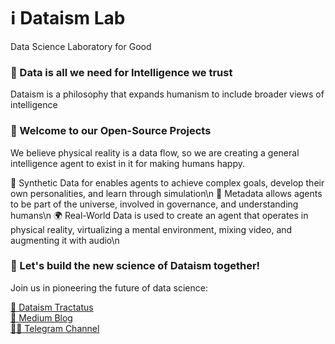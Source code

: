 # ℹ️ Dataism Lab
Data Science Laboratory for Good

### 🤖 Data is all we need for Intelligence we trust
Dataism is a philosophy that expands humanism to include broader views of intelligence

### 👐 Welcome to our Open-Source Projects
We believe physical reality is a data flow, so we are creating a general intelligence agent to exist in it for making humans happy.

🧪 Synthetic Data for enables agents to achieve complex goals, develop their own personalities, and learn through simulation\n
🧬 Metadata allows agents to be part of the universe, involved in governance, and understanding humans\n
🌍 Real-World Data is used to create an agent that operates in physical reality, virtualizing a mental environment, mixing video, and augmenting it with audio\n

### 🤝 Let's build the new science of Dataism together!
Join us in pioneering the future of data science:

[📜 Dataism Tractatus](https://dataism.science)\
[📒 Medium Blog](https://medium.com/@dataism)\
[🧑‍💻 Telegram Channel](t.me/dataism_lab)
